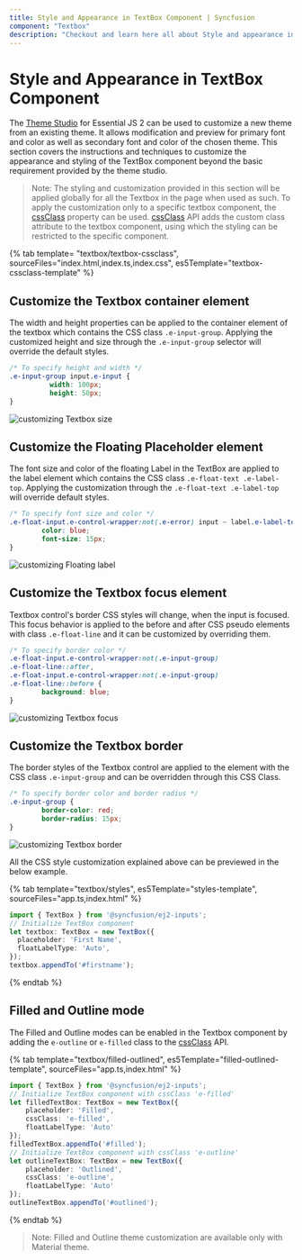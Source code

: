 ```yaml
---
title: Style and Appearance in TextBox Component | Syncfusion
component: "Textbox"
description: "Checkout and learn here all about Style and appearance in Syncfusion TextBox component and more."
---
```


# Style and Appearance in TextBox Component

The [Theme Studio](https://ej2.syncfusion.com/themestudio/?theme=material) for Essential JS 2 can be used to customize a new theme from an existing theme. It allows modification and preview for primary font and color as well as secondary font and color of the chosen theme. This section covers the instructions and techniques to customize the appearance and styling of the TextBox component beyond the basic requirement provided by the theme studio.

>Note: The styling and customization provided in this section will be applied globally for all the Textbox in the page when used as such. To apply the customization only to a specific textbox component, the [cssClass](https://ej2.syncfusion.com/documentation/api/textbox#cssclass) property can be used. [cssClass](https://ej2.syncfusion.com/documentation/api/textbox#cssclass) API adds the custom class attribute to the textbox component, using which the styling can be restricted to the specific component.

{% tab template= "textbox/textbox-cssclass", sourceFiles="index.html,index.ts,index.css", es5Template="textbox-cssclass-template" %}

## Customize the Textbox container element

The width and height properties can be applied to the container element of the textbox which contains the CSS class `.e-input-group`. Applying the customized height and size through the `.e-input-group` selector will override the default styles.

```css
/* To specify height and width */
.e-input-group input.e-input {
          width: 100px;
          height: 50px;
}
```

![customizing Textbox size](./images/javascript-customize-textbox-size.png)

## Customize the Floating Placeholder element

The font size and color of the floating Label in the TextBox are applied to the label element which contains the CSS class `.e-float-text .e-label-top`. Applying the customization through the `.e-float-text .e-label-top` will override default styles.

```css
/* To specify font size and color */
.e-float-input.e-control-wrapper:not(.e-error) input ~ label.e-label-top.e-float-text {
        color: blue;
        font-size: 15px;
}
```

![customizing Floating label](./images/javascript-customize-textbox-placeholder.png)

## Customize the Textbox focus element

Textbox control's border CSS styles will change, when the input is focused. This focus behavior is applied to the before and after CSS pseudo elements with class `.e-float-line` and it can be customized by overriding them.

```css
/* To specify border color */
.e-float-input.e-control-wrapper:not(.e-input-group)
.e-float-line::after,
.e-float-input.e-control-wrapper:not(.e-input-group)
.e-float-line::before {
        background: blue;
}
```

![customizing Textbox focus](./images/javascript-customize-textbox-focus.png)

## Customize the Textbox border

The border styles of the Textbox control are applied to the element with the CSS class `.e-input-group` and can be overridden through this CSS Class.

```css
/* To specify border color and border radius */
.e-input-group {
        border-color: red;
        border-radius: 15px;
}
```

![customizing Textbox border](./images/javascript-customize-textbox-border.png)

All the CSS style customization explained above can be previewed in the below example.

{% tab template="textbox/styles", es5Template="styles-template", sourceFiles="app.ts,index.html" %}

```typescript
import { TextBox } from '@syncfusion/ej2-inputs';
// Initialize TextBox component
let textbox: TextBox = new TextBox({
  placeholder: 'First Name',
  floatLabelType: 'Auto',
});
textbox.appendTo('#firstname');
```

{% endtab %}

## Filled and Outline mode

The Filled and Outline modes can be enabled in the Textbox component by adding the `e-outline` or `e-filled` class to the [cssClass](https://ej2.syncfusion.com/documentation/api/textbox#cssclass) API.

{% tab template="textbox/filled-outlined", es5Template="filled-outlined-template", sourceFiles="app.ts,index.html" %}

```typescript
import { TextBox } from '@syncfusion/ej2-inputs';
// Initialize TextBox component with cssClass 'e-filled'
let filledTextBox: TextBox = new TextBox({
    placeholder: 'Filled',
    cssClass: 'e-filled',
    floatLabelType: 'Auto'
});
filledTextBox.appendTo('#filled');
// Initialize TextBox component with cssClass 'e-outline'
let outlineTextBox: TextBox = new TextBox({
    placeholder: 'Outlined',
    cssClass: 'e-outline',
    floatLabelType: 'Auto'
});
outlineTextBox.appendTo('#outlined');
```

{% endtab %}

>Note: Filled and Outline theme customization are available only with Material theme.